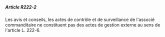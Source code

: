 ##### Article R222-2

Les avis et conseils, les actes de contrôle et de surveillance de l'associé commanditaire ne constituent pas des actes de gestion externe au sens de l'article L. 222-6.

